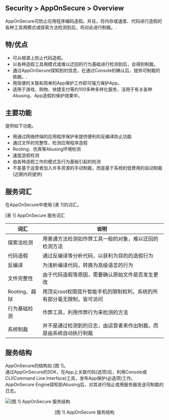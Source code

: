 ## Security > AppOnSecure > Overview

AppOnSecure可防止应用程序编码造假。并且，将内存或速度、代码进行造假的各种工具用模式或探索方法检测到后，将对此进行制裁。.

## 特/优点

* 可从根源上防止代码造假。
* 以各种造假工具用模式或难以迂回的行为基础进行检测到后，会得到制裁。
* 通过AppOnSecure探知到的信息，在通过Console的确认后，提供可制裁的依据。.
* 用简便的关联和简单的App保护工作即可强力保护App。
* 适用于游戏、购物、快捷支付等约100多种多样化服务，活用于有关各种Abusing、App造假的保护效果中。

## 主要功能

提供如下功能。

* 用通过网络终端的应用程序保护来提供便利的反编译防止功能
* 通过文件的完整性，检测应用程序造假
* Rooting、仿真等Abusing环境检测
* 速度造假检测
* 由各种造假工作的模式及行为基础引起的检测
* 不是基于运营者加入许多资源的手动制裁，而是基于系统的低费用的自动制裁(近期内将提供)

## 服务词汇

在AppOnSecure中使用 [表 1]的词汇。

[表 1] AppOnSecure 服务词汇

| 词汇           | 说明|
|--------------- | ------------------------------------------------------------------------|
|探索法检测    |  用普通方法检测如作弊工具一般的对象，难以迂回的检测方法|
|代码造假      |  通过反编译等分析代码，以获利为目的的造假行为|
|反编译       |   为浅析编译代码，转换为高级语言的行为|
|文件完整性      |由于代码造假等原因，需要确认原始文件是否发生更改|
|Rooting、越狱  | 用顶尖root权限提升智能手机的限制权利，系统的所有部分毫无限制，皆可访问|
|行为基础检测   | 作弊工具，利用作弊行为来检测的方法|
|系统制裁       | 并不是通过检测到的日志，由运营者来作出制裁，而是由系统自动执行制裁|

## 服务结构

AppOnSecure的结构如 [图 1\]。<br>
通过AppOnSecure的SDK，在App上关联代码(选项)后，利用Console或CLI(Command Line Interface)工具，发布App保护(必选项)工作。AppOnSecure Engine探知到Abusing后，对其进行阻止或用服务器发送可制裁的日志。

![[图 1] AppOnSecure 服务结构](http://static.toastoven.net/prod_appguard/AppGuard_2_overview01_en.png)
<center>[图 1] AppOnSecure 服务结构</center>
